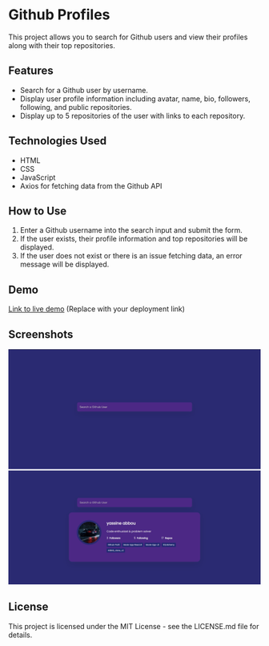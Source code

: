 # Github Profiles

This project allows you to search for Github users and view their profiles along with their top repositories.

## Features

- Search for a Github user by username.
- Display user profile information including avatar, name, bio, followers, following, and public repositories.
- Display up to 5 repositories of the user with links to each repository.

## Technologies Used

- HTML
- CSS
- JavaScript
- Axios for fetching data from the Github API

## How to Use

1. Enter a Github username into the search input and submit the form.
2. If the user exists, their profile information and top repositories will be displayed.
3. If the user does not exist or there is an issue fetching data, an error message will be displayed.

## Demo

[Link to live demo](#) (Replace with your deployment link)

## Screenshots

![Screenshot 1](screenshot1.png)
![Screenshot 2](screenshot2.png)

## License

This project is licensed under the MIT License - see the LICENSE.md file for details.

